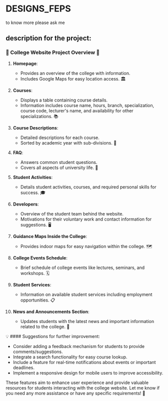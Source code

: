 # DESIGNS_FEPS
to know more please ask me

## description for the project:

### 🌟 College Website Project Overview 🌟

1. **Homepage**: 
   - Provides an overview of the college with information.
   - Includes Google Maps for easy location access. 🏛️

2. **Courses**:
   - Displays a table containing course details.
   - Information includes course name, hours, branch, specialization, course code, lecturer's name, and availability for other specializations. 📚

3. **Course Descriptions**:
   - Detailed descriptions for each course.
   - Sorted by academic year with sub-divisions. 📝

4. **FAQ**:
   - Answers common student questions.
   - Covers all aspects of university life. 🤔

5. **Student Activities**:
   - Details student activities, courses, and required personal skills for success. 🎓

6. **Developers**:
   - Overview of the student team behind the website.
   - Motivations for their voluntary work and contact information for suggestions. 🖥️

7. **Guidance Maps Inside the College**:
   - Provides indoor maps for easy navigation within the college. 🗺️

8. **College Events Schedule**:
   - Brief schedule of college events like lectures, seminars, and workshops. 🗓️

9. **Student Services**:
   - Information on available student services including employment opportunities. 📋

10. **News and Announcements Section**:
    - Updates students with the latest news and important information related to the college. 📰

💡 #### Suggestions for further improvement:
- Consider adding a feedback mechanism for students to provide comments/suggestions.
- Integrate a search functionality for easy course lookup.
- Include a feature for real-time notifications about events or important deadlines.
- Implement a responsive design for mobile users to improve accessibility.

These features aim to enhance user experience and provide valuable resources for students interacting with the college website. Let me know if you need any more assistance or have any specific requirements! 🚀